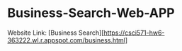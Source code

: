 # Business-Search-Web-APP

Website Link: [Business Search][https://csci571-hw6-363222.wl.r.appspot.com/business.html]
